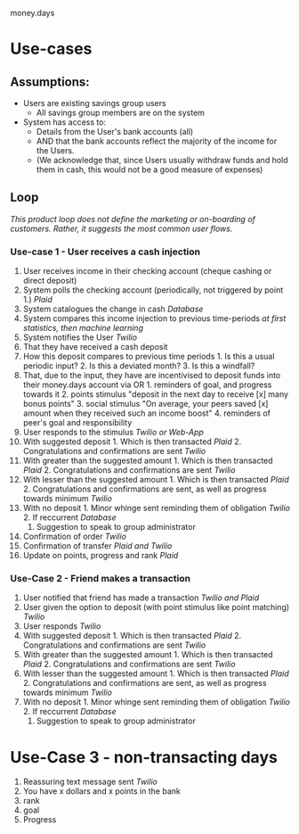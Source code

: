 money.days

# Use-cases

## Assumptions:
- Users are existing savings group users
  - All savings group members are on the system
- System has access to:
  - Details from the User's bank accounts (all)
  - AND that the bank accounts reflect the majority of the income for the Users.
  - (We acknowledge that, since Users usually withdraw funds and hold them in cash, this would not be a good measure of expenses)

## Loop
*This product loop does not define the marketing or on-boarding of customers. Rather, it suggests the most common user flows.*

### Use-case 1 - User receives a cash injection
1. User receives income in their checking account (cheque cashing or direct deposit)
2. System polls the checking account (periodically, not triggered by point 1.) *Plaid*
  1. System catalogues the change in cash *Database*
  2. System compares this income injection to previous time-periods *at first statistics, then machine learning*
3. System notifies the User *Twilio*
  1. That they have received a cash deposit
  2. How this deposit compares to previous time periods
    1. Is this a usual periodic input?
    2. Is this a deviated month?
    3. Is this a windfall?
  3. That, due to the input, they have are incentivised to deposit funds into their money.days account via OR
    1. reminders of goal, and progress towards it
    2. points stimulus "deposit in the next day to receive [x] many bonus points"
    3. social stimulus "On average, your peers saved [x] amount when they received such an income boost"
    4. reminders of peer's goal and responsibility
4. User responds to the stimulus *Twilio or Web-App*
  1. With suggested deposit
    1. Which is then transacted *Plaid*
    2. Congratulations and confirmations are sent *Twilio*
  2. With greater than the suggested amount
    1. Which is then transacted *Plaid*
    2. Congratulations and confirmations are sent *Twilio*
  3. With lesser than the suggested amount
    1. Which is then transacted *Plaid*
    2. Congratulations and confirmations are sent, as well as progress towards minimum *Twilio*
  4. With no deposit
    1. Minor whinge sent reminding them of obligation *Twilio*
    2. If reccurrent *Database*
      1. Suggestion to speak to group administrator
5. Confirmation of order *Twilio*
6. Confirmation of transfer *Plaid and Twilio*
7. Update on points, progress and rank *Plaid*

### Use-Case 2 - Friend makes a transaction
1. User notified that friend has made a transaction *Twilio and Plaid*
2. User given the option to deposit (with point stimulus like point matching) *Twilio*
3. User responds *Twilio*
  1. With suggested deposit
    1. Which is then transacted *Plaid*
    2. Congratulations and confirmations are sent *Twilio*
  2. With greater than the suggested amount
    1. Which is then transacted *Plaid*
    2. Congratulations and confirmations are sent *Twilio*
  3. With lesser than the suggested amount
    1. Which is then transacted *Plaid*
    2. Congratulations and confirmations are sent, as well as progress towards minimum *Twilio*
  4. With no deposit
    1. Minor whinge sent reminding them of obligation *Twilio*
    2. If reccurrent *Database*
      1. Suggestion to speak to group administrator

# Use-Case 3 - non-transacting days
1. Reassuring text message sent *Twilio*
  1. You have x dollars and x points in the bank
  2. rank
  3. goal
  4. Progress
